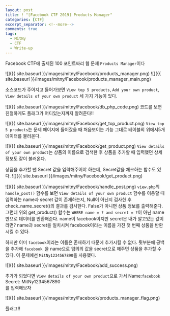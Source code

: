 ```yaml
---
layout: post
title: ! "[Facebook CTF 2019] Products Manager"
categories: [CTF]
excerpt_separator: <!--more-->
comments: true
tags:
  - MitNy
  - CTF
  - Write-up
---
```


Facebook CTF에 출제된 100 포인트짜리 웹 문제 `Products Manager`이다

<!--more-->

![]({{ site.baseurl }}/images/mitny/Facebook/products_manager.png)
![]({{ site.baseurl }}/images/mitny/Facebook/products_manager_main.png)

소스코드가 주어지고 들어가보면 `View top 5 products`, `Add your own product`, `View details of your own product` 세 가지 기능이 있다.<br>

![]({{ site.baseurl }}/images/mitny/Facebook/db_php_code.png)
코드를 보면 친절하게도 플래그가 어디있는지까지 알려준다!!

![]({{ site.baseurl }}/images/mitny/Facebook/get_top_product.png)
`View top 5 products`는 문제 페이지에 들어갔을 때 처음보이는 기능 그대로 테이블의 위에서5개 데이터를 불러온다.

![]({{ site.baseurl }}/images/mitny/Facebook/get_product.png)
`View details of your own product`는 상품의 이름으로 검색한 후 상품을 추가할 때 입력했던 상세정보도 같이 불러온다.


상품을 추가할 땐 Secret 값을 입력해주어야 하는데, Secret값을 체크하는 함수도 있다.
![]({{ site.baseurl }}/images/mitny/Facebook/get_product.png)

![]({{ site.baseurl }}/images/mitny/Facebook/handle_post.png)
`view.php`의 `handle_post()` 함수를 보면 `View details of your own product` 함수를 이용할 때
입력하는 name과 secret 값이 존재하는지, Null이 아닌지 검사한 후
check_name_secret()의 결과를 검사한다. False가 아니면 상품 정보를 출력해준다.
그런데 위의 get_product() 함수는 `WHERE name = ? and secret = ?`이 아닌 name만으로 데이터를 반환해준다.
name이 facebook이지만 secret은 내가 알고있는 값이라면? name과 secret을 일치시켜 facebook이라는 이름을 가진
첫 번째 상품을 반환시킬 수 있다.

하지만 이미 `facebook`이라는 이름은 존재하기 때문에 추가시킬 수 없다.
뒷부분에 공백을 추가해 `facebook `을 name으로 임의의 값을 secret으로 해주면 상품을 추가할 수 있다.
이 문제에선 `MitNy1234567890`을 사용했다.

![]({{ site.baseurl }}/images/mitny/Facebook/add_success.png)

추가가 되었다면 `View details of your own product`으로 가서
Name:`facebook `<br>
Secret: MitNy1234567890  <br> 를 입력해보자

![]({{ site.baseurl }}/images/mitny/Facebook/products_manager_flag.png)

플래그!!

